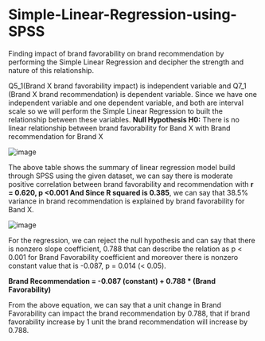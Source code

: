 # Simple-Linear-Regression-using-SPSS
Finding impact of brand favorability on brand recommendation by performing the Simple Linear Regression and decipher the strength and nature of this relationship.

Q5_1(Brand X brand favorability impact) is independent variable and Q7_1 (Brand X brand recommendation) is dependent variable.
Since we have one independent variable and one dependent variable, and both are interval scale so we will perform the Simple Linear Regression to built the relationship between these variables.
**Null Hypothesis H0:** There is no linear relationship between brand favorability for Band X with Brand recommendation for Brand X

![image](https://github.com/bhupeshdod/Simple-Linear-Regression-using-SPSS/assets/141383468/953f7a28-773d-4967-a653-038c955c75c5)

The above table shows the summary of linear regression model build through SPSS using the given dataset, we can say there is moderate positive correlation between brand favorability and recommendation with **r = 0.620, p <0.001
And Since R squared is 0.385**, we can say that 38.5% variance in brand recommendation is explained by brand favorability for Band X.

![image](https://github.com/bhupeshdod/Simple-Linear-Regression-using-SPSS/assets/141383468/7d45b4bf-250d-43b7-9a7a-81057069c2ea)

For the regression, we can reject the null hypothesis and can say that there is nonzero slope coefficient, 0.788 that can describe the relation as p < 0.001 for Brand Favorability coefficient and moreover there is nonzero constant value that is -0.087, p = 0.014 (< 0.05).

**Brand Recommendation = -0.087 (constant) + 0.788 * (Brand Favorability)**

From the above equation, we can say that a unit change in Brand Favorability can impact the brand recommendation by 0.788, that if brand favorability increase by 1 unit the brand recommendation will increase by 0.788.
